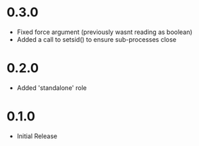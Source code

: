 0.3.0
===
* Fixed force argument (previously wasnt reading as boolean)
* Added a call to setsid() to ensure sub-processes close

0.2.0
===
+ Added 'standalone' role

0.1.0
===
+ Initial Release
